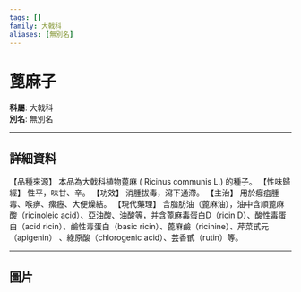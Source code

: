 ```yaml
---
tags: []
family: 大戟科
aliases: [無別名]
---
```


# 蓖麻子

**科屬**: 大戟科  
**別名**: 無別名  

---

## 詳細資料
【品種來源】
本品為大戟科植物蓖麻 (
Ricinus communis
L.) 的種子。
【性味歸經】
性平，味甘、辛。
【功效】
消腫拔毒，瀉下通滯。
【主治】
用於癰疽腫毒、喉痹、瘰癧、大便燥結。
【現代藥理】
含脂肪油（蓖麻油），油中含順蓖麻酸（ricinoleic acid）、亞油酸、油酸等，并含蓖麻毒蛋白D（ricin D）、酸性毒蛋白（acid ricin）、鹼性毒蛋白（basic ricin）、蓖麻鹼（ricinine）、芹菜甙元（apigenin） 、綠原酸（chlorogenic acid）、芸香甙（rutin）等。

---

## 圖片
